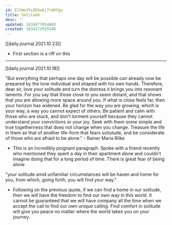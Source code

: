 ```yaml
---
id: ElCWsYYxZ6SwGj7rU6Ygu
title: Solitude
desc: ''
updated: 1634977454003
created: 1634272555540
---
```



[[daily.journal.2021.10.23]]
- First section is a riff on this

---
[[daily.journal.2021.10.18]]

"But everything that perhaps one day will be possible can already now be prepared by the lone individual and shaped with his own hands. Therefore, dear sir, love your solitude and turn the distress it brings you into resonant laments. For you say that those close to you seem distant, and that shows that you are allowing more space around you. If what is close feels far, then your horizon has widened. Be glad for the way you are growing, which is your way, a way you cannot expect of others. Be patient and calm with those who are stuck, and don't torment yourself because they cannot understand your convictions or your joy. Seek with them some simple and true togetherness that does not change when you change. Treasure the life in them as that of another life-form that fears soliutude, and be considerate of those who are afraid to be alone." - Rainer Maria Rilke 
- This is an incredibly poignant paragraph. Spoke with a friend recently who mentioned they spent a day in their apartment alone and couldn't imagine doing that for a long period of time. There is great fear of being alone

"your solitude amid unfamiliar circumstances will be haven and home for you, from which, going forth, you will find your way."
- Following on the previous quote, if we can find a home in our solitude, then we will have the freedom to find our own way in this world. It cannot be guaranteed that we will have company all the time when we accept the call to find our own unique calling. Find comfort in solitude will give you peace no matter where the world takes you on your journey.